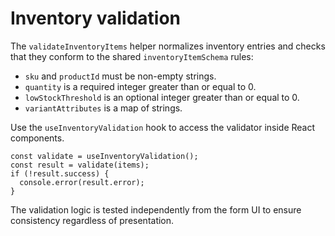 # Inventory validation

The `validateInventoryItems` helper normalizes inventory entries and checks
that they conform to the shared `inventoryItemSchema` rules:

- `sku` and `productId` must be non-empty strings.
- `quantity` is a required integer greater than or equal to 0.
- `lowStockThreshold` is an optional integer greater than or equal to 0.
- `variantAttributes` is a map of strings.

Use the `useInventoryValidation` hook to access the validator inside React
components.

```
const validate = useInventoryValidation();
const result = validate(items);
if (!result.success) {
  console.error(result.error);
}
```

The validation logic is tested independently from the form UI to ensure
consistency regardless of presentation.

